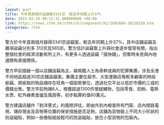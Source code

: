 ```yaml
---
layout: post
title: 今年首兩個月盜竊案3341宗　較去年同期上升37%
date: 2023-03-20 08:12:31.000000000 +08:00
link: https://news.rthk.hk/rthk/ch/component/k2/1692660-20230320.htm
categories: rthk
---
```


警方於今年首兩個月錄得3341宗盜竊案，較去年同期上升37%，其中店舖盜竊及雜項盜竊分別多 312宗及565宗。警方估計盜竊案上升與社會逐步復常有關，指出整個社會的經濟活動有所上升，有更多人透過盜竊「搵快錢」，但暫時未見與內地通關有直接關係。

警方早前搗破一個以店舖盜竊為主，越南籍人士為骨幹成員的犯罪集團，涉及全港不同地區超過30宗店舖盜竊案。集團主要在超市、大型連鎖店等較多顧客的時段偷竊，將偷取的物品儲存在旺角一個劏房單位，透過社交平台以低於市價約三成的價錢出售。警方早前拘捕6人，檢獲超過1300件懷疑贓物，包括零食、奶粉、電熱水煲、紅外線煮食爐及風扇等，初步點算約值60萬元。

警方建議店舖作「剝洋蔥式」的風險評估，即由外到內檢查所有門窗、店內閉路電視、儲存現金及貨物等位置的保安措施是否足夠，店舖為貨物裝上不同大小形狀的防盜磁貼，例如一些像貼紙般輕巧的防盜磁貼，放在小型貨物的包裝內。
